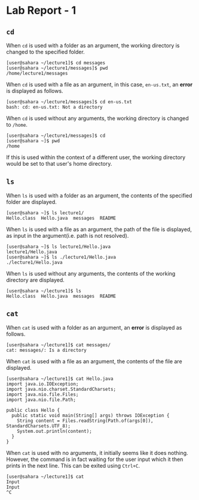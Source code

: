 # **Lab Report - 1**


## `cd`

When `cd` is used with a folder as an argument, the working directory is changed to the specified folder.
```
[user@sahara ~/lecture1]$ cd messages
[user@sahara ~/lecture1/messages]$ pwd
/home/lecture1/messages
```

When `cd` is used with a file as an argument, in this case, `en-us.txt`, an **error** is displayed as follows.
```
[user@sahara ~/lecture1/messages]$ cd en-us.txt 
bash: cd: en-us.txt: Not a directory
```

When `cd` is used without any arguments, the working directory is changed to `/home`.
```
[user@sahara ~/lecture1/messages]$ cd
[user@sahara ~]$ pwd
/home
```
If this is used within the context of a different user, the working directory would be set to that user's home directory.


## `ls`

When `ls` is used with a folder as an argument, the contents of the specified folder are displayed.
```
[user@sahara ~]$ ls lecture1/
Hello.class  Hello.java  messages  README
```

When `ls` is used with a file as an argument, the path of the file is displayed, as input in the argument(i.e. path is not resolved).
```
[user@sahara ~]$ ls lecture1/Hello.java
lecture1/Hello.java
[user@sahara ~]$ ls ./lecture1/Hello.java
./lecture1/Hello.java
```

When `ls` is used without any arguments, the contents of the working directory are displayed.
```
[user@sahara ~/lecture1]$ ls
Hello.class  Hello.java  messages  README
```


## `cat`

When `cat` is used with a folder as an argument, an **error** is displayed as follows.
```
[user@sahara ~/lecture1]$ cat messages/
cat: messages/: Is a directory
```

When `cat` is used with a file as an argument, the contents of the file are displayed.
```
[user@sahara ~/lecture1]$ cat Hello.java 
import java.io.IOException;
import java.nio.charset.StandardCharsets;
import java.nio.file.Files;
import java.nio.file.Path;

public class Hello {
  public static void main(String[] args) throws IOException {
    String content = Files.readString(Path.of(args[0]), StandardCharsets.UTF_8);    
    System.out.println(content);
  }
}
```

When `cat` is used with no arguments, it initially seems like it does nothing. However, the command is in fact waiting for the user input which it then prints in the next line. This can be exited using `Ctrl+C`.
```
[user@sahara ~/lecture1]$ cat
Input
Input
^C
```


